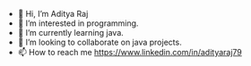 - 👋 Hi, I’m Aditya Raj
- 👀 I’m interested in programming.
- 🌱 I’m currently learning java.
- 💞️ I’m looking to collaborate on java projects.
- 📫 How to reach me https://www.linkedin.com/in/adityaraj79
<!---
adityaraj79/adityaraj79 is a ✨ special ✨ repository because its `README.md` (this file) appears on your GitHub profile.
You can click the Preview link to take a look at your changes.
--->
